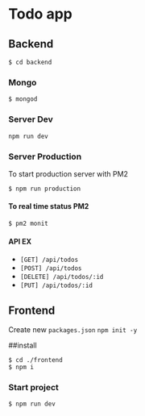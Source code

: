 # Todo app

## Backend
```
$ cd backend
```
### Mongo
```
$ mongod
```

### Server Dev
```
npm run dev
```

### Server Production
To start production server with PM2
```
$ npm run production
```
#### To real time status PM2
```
$ pm2 monit
```

#### API EX
- `[GET] /api/todos`
- `[POST] /api/todos`
- `[DELETE] /api/todos/:id`
- `[PUT] /api/todos/:id`


## Frontend
Create new `packages.json`
`npm init -y`

##install
```
$ cd ./frontend
$ npm i
````

### Start project
```
$ npm run dev
```



